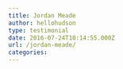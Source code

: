 ```yaml
---
title: Jordan Meade
author: hellohudson
type: testimonial
date: 2016-07-24T10:14:55.000Z
url: /jordan-meade/
categories: 
---
```


